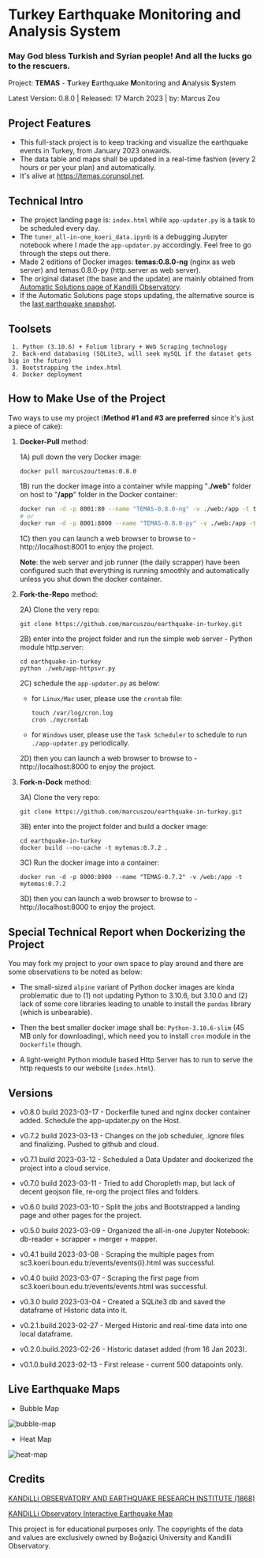 # Turkey Earthquake Monitoring and Analysis System

### May God bless Turkish and Syrian people! And all the lucks go to the rescuers.



Project: **TEMAS** - **T**urkey **E**arthquake **M**onitoring and **A**nalysis **S**ystem

Latest Version: 0.8.0  |  Released: 17 March 2023  |  by: Marcus Zou



## Project Features

* This full-stack project is to keep tracking and visualize the earthquake events in Turkey, from January 2023 onwards. 
* The data table and maps shall be updated in a real-time fashion (every 2 hours or per your plan) and automatically.
* It's alive at https://temas.corunsol.net.

## Technical Intro

* The project landing page is: `index.html` while `app-updater.py` is a task to be scheduled every day.
* The `tuner_all-in-one_koeri_data.ipynb` is a debugging Jupyter notebook where I made the `app-updater.py` accordingly. Feel free to go through the steps out there.
* Made 2 editions of Docker images: **temas:0.8.0-ng** (nginx as web server) and temas:0.8.0-py (http.server as web server).
* The original dataset (the base and the update) are mainly obtained from [Automatic Solutions page of Kandilli Observatory](http://www.koeri.boun.edu.tr/sismo/2/latest-earthquakes/automatic-solutions/).
* If the Automatic Solutions page stops updating, the alternative source is the [last earthquake snapshot](http://www.koeri.boun.edu.tr/scripts/lasteq.asp).

## Toolsets

```
 1. Python (3.10.6) + Folium library + Web Scraping technology
 2. Back-end databasing (SQLite3, will seek mySQL if the dataset gets big in the future)
 3. Bootstrapping the index.html
 4. Docker deployment
```



## How to Make Use of the Project

Two ways to use my project (**Method #1 and #3 are preferred** since it's just a piece of cake):

1. **Docker-Pull** method:

   1A) pull down the very Docker image:

   ```shell
   docker pull marcuszou/temas:0.8.0
   ```

   1B) run the docker image into a container while mapping "**./web**" folder on host to "**/app**" folder in the Docker container:

   ```bash
   docker run -d -p 8001:80 --name "TEMAS-0.8.0-ng" -v ./web:/app -t temas:0.8.0-ng
   # or
   docker run -d -p 8001:8000 --name "TEMAS-0.8.0-py" -v ./web:/app -t temas:0.8.0-py
   ```

   1C) then you can launch a web browser to browse to - http://localhost:8001 to enjoy the project.

   

   **Note**: the web server and job runner (the daily scrapper) have been configured such that everything is running smoothly and automatically unless you shut down the docker container.

   

2. **Fork-the-Repo** method:

   2A) Clone the very repo:

   ```
   git clone https://github.com/marcuszou/earthquake-in-turkey.git
   ```

   2B) enter into the project folder and run the simple web server - Python module http.server:

   ```
   cd earthquake-in-turkey
   python ./web/app-httpsvr.py
   ```

   2C) schedule the `app-updater.py` as below:

   * for `Linux/Mac` user, please use the `crontab` file:

     ```
     touch /var/log/cron.log
     cron ./mycrontab
     ```
   
   * for `Windows` user, please use the `Task Scheduler` to schedule to run `./app-updater.py` periodically.
   
   2D) then you can launch a web browser to browse to - http://localhost:8000 to enjoy the project.
   
   
   
3. **Fork-n-Dock** method:
   
   3A) Clone the very repo:
   
   ```
   git clone https://github.com/marcuszou/earthquake-in-turkey.git
   ```
   
   3B) enter into the project folder and build a docker image:
   
   ```
   cd earthquake-in-turkey
   docker build --no-cache -t mytemas:0.7.2 .
   ```
   
   3C) Run the docker image into a container:
   
   ```
   docker run -d -p 8000:8000 --name "TEMAS-0.7.2" -v /web:/app -t mytemas:0.7.2
   ```
   
   3D) then you can launch a web browser to browse to - http://localhost:8000 to enjoy the project.

## Special Technical Report when Dockerizing the Project

 You may fork my project to your own space to play around and there are some observations to be noted as below:

* The small-sized `alpine` variant of Python docker images are kinda problematic due to (1) not updating Python to 3.10.6, but 3.10.0 and (2) lack of some core libraries leading to unable to install the `pandas` library (which is unbearable).

* Then the best smaller docker image shall be: `Python-3.10.6-slim` (45 MB only for downloading), which need you to install `cron` module in the `Dockerfile` though. 

* A light-weight Python module based Http Server has to run to serve the http requests to our website (`index.html`).

  

## Versions

* v0.8.0 build 2023-03-17 - Dockerfile tuned and nginx docker container added. Schedule the app-updater.py on the Host.

* v0.7.2 build 2023-03-13 - Changes on the job scheduler, .ignore files and finalizing. Pushed to github and cloud.

* v0.7.1 build 2023-03-12 - Scheduled a Data Updater and dockerized the project into a cloud service.

* v0.7.0 build 2023-03-11 - Tried to add Choropleth map, but lack of decent geojson file, re-org the project files and folders.

* v0.6.0 build 2023-03-10 - Split the jobs and Bootstrapped a landing page and other pages for the project.

* v0.5.0 build 2023-03-09 - Organized the all-in-one Jupyter Notebook: db-reader + scrapper + merger + mapper.

* v0.4.1 build 2023-03-08 - Scraping the multiple pages from sc3.koeri.boun.edu.tr/events/events{i}.html was successful.

* v0.4.0 build 2023-03-07 - Scraping the first page from sc3.koeri.boun.edu.tr/events/events.html was successful.

* v0.3.0 build 2023-03-04 - Created a SQLite3 db and saved the dataframe of Historic data into it.

* v0.2.1.build.2023-02-27 - Merged Historic and real-time data into one local dataframe.
* v0.2.0.build.2023-02-26 - Historic dataset added (from 16 Jan 2023).
* v0.1.0.build.2023-02-13 - First release - current 500 datapoints only.

## Live Earthquake Maps

* Bubble Map

![bubble-map](resources/live-earthquake-map-1.png)

* Heat Map

![heat-map](resources/live-earthquake-map-2.png)

## Credits

[KANDiLLi OBSERVATORY AND EARTHQUAKE RESEARCH INSTITUTE (1868)](http://www.koeri.boun.edu.tr/new/en)

[KANDiLLi Observatory Interactive Earthquake Map](http://udim.koeri.boun.edu.tr/zeqmap/)

This project is for educational purposes only. The copyrights of the data and values are exclusively owned by Boğaziçi University and Kandilli Observatory.

